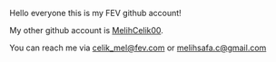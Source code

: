Hello everyone this is my FEV github account!

My other github account is [MelihCelik00](https://github.com/MelihCelik00).

You can reach me via celik_mel@fev.com or melihsafa.c@gmail.com
